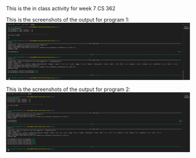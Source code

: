 This is the in class activity for week 7 CS 362

This is the screenshots of the output for program 1:
![Image text](https://github.com/SS-CC-YY/in_class_4/blob/master/test_palindrome.png)

This is the screenshots of the output for program 2:
![Image text](https://github.com/SS-CC-YY/in_class_4/blob/master/test_word_count.png)